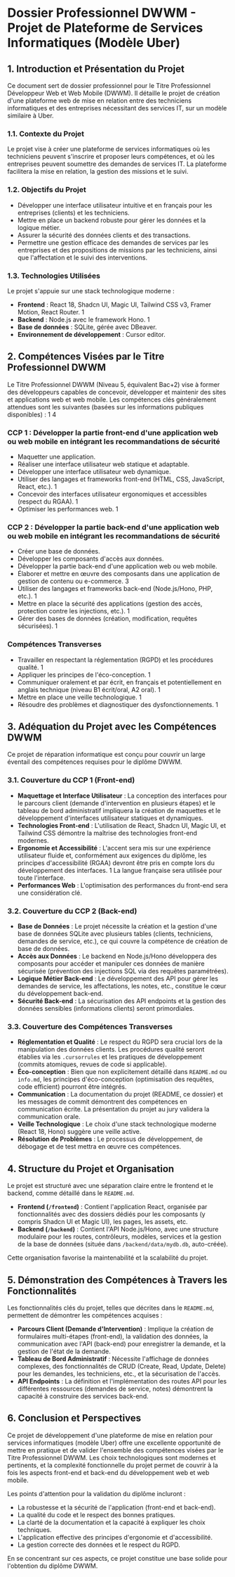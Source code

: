 # Dossier Professionnel DWWM - Projet de Plateforme de Services Informatiques (Modèle Uber)

## 1. Introduction et Présentation du Projet

Ce document sert de dossier professionnel pour le Titre Professionnel Développeur Web et Web Mobile (DWWM). Il détaille le projet de création d'une plateforme web de mise en relation entre des techniciens informatiques et des entreprises nécessitant des services IT, sur un modèle similaire à Uber.

### 1.1. Contexte du Projet
Le projet vise à créer une plateforme de services informatiques où les techniciens peuvent s'inscrire et proposer leurs compétences, et où les entreprises peuvent soumettre des demandes de services IT. La plateforme facilitera la mise en relation, la gestion des missions et le suivi.

### 1.2. Objectifs du Projet
- Développer une interface utilisateur intuitive et en français pour les entreprises (clients) et les techniciens.
- Mettre en place un backend robuste pour gérer les données et la logique métier.
- Assurer la sécurité des données clients et des transactions.
- Permettre une gestion efficace des demandes de services par les entreprises et des propositions de missions par les techniciens, ainsi que l'affectation et le suivi des interventions.

### 1.3. Technologies Utilisées
Le projet s'appuie sur une stack technologique moderne :
- **Frontend** : React 18, Shadcn UI, Magic UI, Tailwind CSS v3, Framer Motion, React Router. <mcreference link="https://www.prepavenir-formation.fr/dwwm-developpeur-se-web-et-web-mobile/" index="1">1</mcreference>
- **Backend** : Node.js avec le framework Hono. <mcreference link="https://www.prepavenir-formation.fr/dwwm-developpeur-se-web-et-web-mobile/" index="1">1</mcreference>
- **Base de données** : SQLite, gérée avec DBeaver.
- **Environnement de développement** : Cursor editor.

## 2. Compétences Visées par le Titre Professionnel DWWM

Le Titre Professionnel DWWM (Niveau 5, équivalent Bac+2) vise à former des développeurs capables de concevoir, développer et maintenir des sites et applications web et web mobile. Les compétences clés généralement attendues sont les suivantes (basées sur les informations publiques disponibles) : <mcreference link="https://www.prepavenir-formation.fr/dwwm-developpeur-se-web-et-web-mobile/" index="1">1</mcreference> <mcreference link="https://www.livecampus.fr/blog-post/apres-un-titre-professionnel-dwwm-developpeur-web-et-web-mobile-le-guide-pratique-livecampus" index="4">4</mcreference>

### CCP 1 : Développer la partie front-end d'une application web ou web mobile en intégrant les recommandations de sécurité
- Maquetter une application.
- Réaliser une interface utilisateur web statique et adaptable.
- Développer une interface utilisateur web dynamique.
- Utiliser des langages et frameworks front-end (HTML, CSS, JavaScript, React, etc.). <mcreference link="https://www.prepavenir-formation.fr/dwwm-developpeur-se-web-et-web-mobile/" index="1">1</mcreference>
- Concevoir des interfaces utilisateur ergonomiques et accessibles (respect du RGAA). <mcreference link="https://www.prepavenir-formation.fr/dwwm-developpeur-se-web-et-web-mobile/" index="1">1</mcreference>
- Optimiser les performances web. <mcreference link="https://www.prepavenir-formation.fr/dwwm-developpeur-se-web-et-web-mobile/" index="1">1</mcreference>

### CCP 2 : Développer la partie back-end d'une application web ou web mobile en intégrant les recommandations de sécurité
- Créer une base de données.
- Développer les composants d'accès aux données.
- Développer la partie back-end d'une application web ou web mobile.
- Élaborer et mettre en œuvre des composants dans une application de gestion de contenu ou e-commerce. <mcreference link="https://www.skillandyou.com/fr/formation-communication-digitale/developpeur-web-mobile.htm" index="3">3</mcreference>
- Utiliser des langages et frameworks back-end (Node.js/Hono, PHP, etc.). <mcreference link="https://www.prepavenir-formation.fr/dwwm-developpeur-se-web-et-web-mobile/" index="1">1</mcreference>
- Mettre en place la sécurité des applications (gestion des accès, protection contre les injections, etc.). <mcreference link="https://www.prepavenir-formation.fr/dwwm-developpeur-se-web-et-web-mobile/" index="1">1</mcreference>
- Gérer des bases de données (création, modification, requêtes sécurisées). <mcreference link="https://www.prepavenir-formation.fr/dwwm-developpeur-se-web-et-web-mobile/" index="1">1</mcreference>

### Compétences Transverses
- Travailler en respectant la réglementation (RGPD) et les procédures qualité. <mcreference link="https://www.prepavenir-formation.fr/dwwm-developpeur-se-web-et-web-mobile/" index="1">1</mcreference>
- Appliquer les principes de l'éco-conception. <mcreference link="https://www.prepavenir-formation.fr/dwwm-developpeur-se-web-et-web-mobile/" index="1">1</mcreference>
- Communiquer oralement et par écrit, en français et potentiellement en anglais technique (niveau B1 écrit/oral, A2 oral). <mcreference link="https://www.prepavenir-formation.fr/dwwm-developpeur-se-web-et-web-mobile/" index="1">1</mcreference>
- Mettre en place une veille technologique. <mcreference link="https://www.prepavenir-formation.fr/dwwm-developpeur-se-web-et-web-mobile/" index="1">1</mcreference>
- Résoudre des problèmes et diagnostiquer des dysfonctionnements. <mcreference link="https://www.prepavenir-formation.fr/dwwm-developpeur-se-web-et-web-mobile/" index="1">1</mcreference>

## 3. Adéquation du Projet avec les Compétences DWWM

Ce projet de réparation informatique est conçu pour couvrir un large éventail des compétences requises pour le diplôme DWWM.

### 3.1. Couverture du CCP 1 (Front-end)
- **Maquettage et Interface Utilisateur** : La conception des interfaces pour le parcours client (demande d'intervention en plusieurs étapes) et le tableau de bord administratif impliquera la création de maquettes et le développement d'interfaces utilisateur statiques et dynamiques.
- **Technologies Front-end** : L'utilisation de React, Shadcn UI, Magic UI, et Tailwind CSS démontre la maîtrise des technologies front-end modernes.
- **Ergonomie et Accessibilité** : L'accent sera mis sur une expérience utilisateur fluide et, conformément aux exigences du diplôme, les principes d'accessibilité (RGAA) devront être pris en compte lors du développement des interfaces. <mcreference link="https://www.prepavenir-formation.fr/dwwm-developpeur-se-web-et-web-mobile/" index="1">1</mcreference> La langue française sera utilisée pour toute l'interface.
- **Performances Web** : L'optimisation des performances du front-end sera une considération clé.

### 3.2. Couverture du CCP 2 (Back-end)
- **Base de Données** : Le projet nécessite la création et la gestion d'une base de données SQLite avec plusieurs tables (clients, techniciens, demandes de service, etc.), ce qui couvre la compétence de création de base de données.
- **Accès aux Données** : Le backend en Node.js/Hono développera des composants pour accéder et manipuler ces données de manière sécurisée (prévention des injections SQL via des requêtes paramétrées).
- **Logique Métier Back-end** : Le développement des API pour gérer les demandes de service, les affectations, les notes, etc., constitue le cœur du développement back-end.
- **Sécurité Back-end** : La sécurisation des API endpoints et la gestion des données sensibles (informations clients) seront primordiales.

### 3.3. Couverture des Compétences Transverses
- **Réglementation et Qualité** : Le respect du RGPD sera crucial lors de la manipulation des données clients. Les procédures qualité seront établies via les `.cursorrules` et les pratiques de développement (commits atomiques, revues de code si applicable).
- **Éco-conception** : Bien que non explicitement détaillé dans `README.md` ou `info.md`, les principes d'éco-conception (optimisation des requêtes, code efficient) pourront être intégrés.
- **Communication** : La documentation du projet (README, ce dossier) et les messages de commit démontrent des compétences en communication écrite. La présentation du projet au jury validera la communication orale.
- **Veille Technologique** : Le choix d'une stack technologique moderne (React 18, Hono) suggère une veille active.
- **Résolution de Problèmes** : Le processus de développement, de débogage et de test mettra en œuvre ces compétences.

## 4. Structure du Projet et Organisation

Le projet est structuré avec une séparation claire entre le frontend et le backend, comme détaillé dans le `README.md`.

- **Frontend (`/frontend`)** : Contient l'application React, organisée par fonctionnalités avec des dossiers dédiés pour les composants (y compris Shadcn UI et Magic UI), les pages, les assets, etc.
- **Backend (`/backend`)** : Contient l'API Node.js/Hono, avec une structure modulaire pour les routes, contrôleurs, modèles, services et la gestion de la base de données (située dans `/backend/data/mydb.db`, auto-créée).

Cette organisation favorise la maintenabilité et la scalabilité du projet.

## 5. Démonstration des Compétences à Travers les Fonctionnalités

Les fonctionnalités clés du projet, telles que décrites dans le `README.md`, permettent de démontrer les compétences acquises :

- **Parcours Client (Demande d'Intervention)** : Implique la création de formulaires multi-étapes (front-end), la validation des données, la communication avec l'API (back-end) pour enregistrer la demande, et la gestion de l'état de la demande.
- **Tableau de Bord Administratif** : Nécessite l'affichage de données complexes, des fonctionnalités de CRUD (Create, Read, Update, Delete) pour les demandes, les techniciens, etc., et la sécurisation de l'accès.
- **API Endpoints** : La définition et l'implémentation des routes API pour les différentes ressources (demandes de service, notes) démontrent la capacité à construire des services back-end.

## 6. Conclusion et Perspectives

Ce projet de développement d'une plateforme de mise en relation pour services informatiques (modèle Uber) offre une excellente opportunité de mettre en pratique et de valider l'ensemble des compétences visées par le Titre Professionnel DWWM. Les choix technologiques sont modernes et pertinents, et la complexité fonctionnelle du projet permet de couvrir à la fois les aspects front-end et back-end du développement web et web mobile.

Les points d'attention pour la validation du diplôme incluront :
- La robustesse et la sécurité de l'application (front-end et back-end).
- La qualité du code et le respect des bonnes pratiques.
- La clarté de la documentation et la capacité à expliquer les choix techniques.
- L'application effective des principes d'ergonomie et d'accessibilité.
- La gestion correcte des données et le respect du RGPD.

En se concentrant sur ces aspects, ce projet constitue une base solide pour l'obtention du diplôme DWWM.